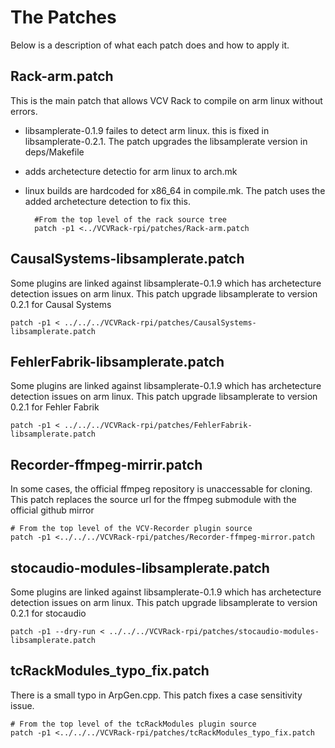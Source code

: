 # The Patches

Below is a description of what each patch does and how to apply it.

## Rack-arm.patch
This is the main patch that allows VCV Rack to compile on arm linux without errors.
- libsamplerate-0.1.9 failes to detect arm linux.  this is fixed in libsamplerate-0.2.1.  The patch upgrades the libsamplerate version in deps/Makefile
- adds archetecture detectio for arm linux to arch.mk
- linux builds are hardcoded for x86_64 in compile.mk.  The patch uses the added archetecture detection to fix this. 

        #From the top level of the rack source tree
        patch -p1 <../VCVRack-rpi/patches/Rack-arm.patch

## CausalSystems-libsamplerate.patch
Some plugins are linked against libsamplerate-0.1.9 which has archetecture detection issues on arm linux.  This patch upgrade libsamplerate to version 0.2.1 for Causal Systems

    patch -p1 < ../../../VCVRack-rpi/patches/CausalSystems-libsamplerate.patch

## FehlerFabrik-libsamplerate.patch
Some plugins are linked against libsamplerate-0.1.9 which has archetecture detection issues on arm linux.  This patch upgrade libsamplerate to version 0.2.1 for Fehler Fabrik

    patch -p1 < ../../../VCVRack-rpi/patches/FehlerFabrik-libsamplerate.patch

## Recorder-ffmpeg-mirrir.patch
In some cases, the official ffmpeg repository is unaccessable for cloning. This patch replaces the source url for the ffmpeg submodule with the official github mirror

    # From the top level of the VCV-Recorder plugin source
    patch -p1 <../../../VCVRack-rpi/patches/Recorder-ffmpeg-mirror.patch

## stocaudio-modules-libsamplerate.patch
Some plugins are linked against libsamplerate-0.1.9 which has archetecture detection issues on arm linux.  This patch upgrade libsamplerate to version 0.2.1 for stocaudio

    patch -p1 --dry-run < ../../../VCVRack-rpi/patches/stocaudio-modules-libsamplerate.patch

## tcRackModules_typo_fix.patch
There is a small typo in ArpGen.cpp.  This patch fixes a case sensitivity issue.

    # From the top level of the tcRackModules plugin source
    patch -p1 <../../../VCVRack-rpi/patches/tcRackModules_typo_fix.patch

